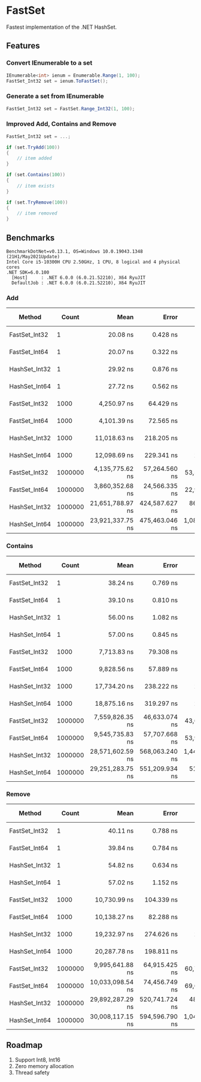 # FastSet

Fastest implementation of the .NET HashSet.

## Features

### Convert IEnumerable<T> to a set

```csharp
IEnumerable<int> ienum = Enumerable.Range(1, 100);
FastSet_Int32 set = ienum.ToFastSet();
```

### Generate a set from IEnumerable<T>

```csharp
FastSet_Int32 set = FastSet.Range_Int32(1, 100);
```

### Improved Add, Contains and Remove

```csharp
FastSet_Int32 set = ...;

if (set.TryAdd(100))
{
    // item added
}

if (set.Contains(100))
{
    // item exists
}

if (set.TryRemove(100))
{
    // item removed
}
```

## Benchmarks

```
BenchmarkDotNet=v0.13.1, OS=Windows 10.0.19043.1348 (21H1/May2021Update)
Intel Core i5-10300H CPU 2.50GHz, 1 CPU, 8 logical and 4 physical cores
.NET SDK=6.0.100
  [Host]     : .NET 6.0.0 (6.0.21.52210), X64 RyuJIT
  DefaultJob : .NET 6.0.0 (6.0.21.52210), X64 RyuJIT
```

### Add

|        Method |   Count |             Mean |          Error |           StdDev |     Gen 0 |     Gen 1 |     Gen 2 |    Allocated | Code Size |
|-------------- |-------- |-----------------:|---------------:|-----------------:|----------:|----------:|----------:|-------------:|----------:|
| FastSet_Int32 |       1 |         20.08 ns |       0.428 ns |         0.440 ns |    0.0229 |         - |         - |         96 B |     236 B |
| FastSet_Int64 |       1 |         20.07 ns |       0.322 ns |         0.269 ns |    0.0249 |         - |         - |        104 B |     266 B |
| HashSet_Int32 |       1 |         29.92 ns |       0.876 ns |         2.556 ns |    0.0401 |         - |         - |        168 B |     718 B |
| HashSet_Int64 |       1 |         27.72 ns |       0.562 ns |         0.731 ns |    0.0421 |         - |         - |        176 B |     775 B |
| FastSet_Int32 |    1000 |      4,250.97 ns |      64.429 ns |        60.267 ns |    0.1678 |         - |         - |        712 B |     236 B |
| FastSet_Int64 |    1000 |      4,101.39 ns |      72.565 ns |        64.327 ns |    0.1602 |         - |         - |        680 B |     266 B |
| HashSet_Int32 |    1000 |     11,018.63 ns |     218.205 ns |       182.211 ns |   13.9771 |         - |         - |     58,664 B |     718 B |
| HashSet_Int64 |    1000 |     12,098.69 ns |     229.341 ns |       214.526 ns |   17.4408 |    2.8992 |         - |     73,152 B |     775 B |
| FastSet_Int32 | 1000000 |  4,135,775.62 ns |  57,264.560 ns |    53,565.305 ns |   39.0625 |   39.0625 |   39.0625 |    262,577 B |     236 B |
| FastSet_Int64 | 1000000 |  3,860,352.68 ns |  24,566.335 ns |    22,979.365 ns |   39.0625 |   39.0625 |   39.0625 |    262,543 B |     266 B |
| HashSet_Int32 | 1000000 | 21,651,788.97 ns | 424,587.627 ns |   867,320.008 ns | 1437.5000 | 1406.2500 | 1406.2500 | 43,111,586 B |     718 B |
| HashSet_Int64 | 1000000 | 23,921,337.75 ns | 475,463.046 ns | 1,082,869.958 ns | 1000.0000 |  968.7500 |  937.5000 | 53,888,875 B |     775 B |

### Contains

|        Method |   Count |             Mean |          Error |           StdDev |     Gen 0 |    Gen 1 |    Gen 2 |    Allocated | Code Size |
|-------------- |-------- |-----------------:|---------------:|-----------------:|----------:|---------:|---------:|-------------:|----------:|
| FastSet_Int32 |       1 |         38.24 ns |       0.769 ns |         1.026 ns |    0.0344 |        - |        - |        144 B |     389 B |
| FastSet_Int64 |       1 |         39.10 ns |       0.810 ns |         0.900 ns |    0.0401 |        - |        - |        168 B |     481 B |
| HashSet_Int32 |       1 |         56.00 ns |       1.082 ns |         1.202 ns |    0.0516 |        - |        - |        216 B |     837 B |
| HashSet_Int64 |       1 |         57.00 ns |       0.845 ns |         0.749 ns |    0.0573 |        - |        - |        240 B |     840 B |
| FastSet_Int32 |    1000 |      7,713.83 ns |      79.308 ns |        74.185 ns |    0.1678 |        - |        - |        760 B |     389 B |
| FastSet_Int64 |    1000 |      9,828.56 ns |      57.889 ns |        51.317 ns |    0.1678 |        - |        - |        744 B |     481 B |
| HashSet_Int32 |    1000 |     17,734.20 ns |     238.222 ns |       222.833 ns |   14.0076 |        - |        - |     58,712 B |     802 B |
| HashSet_Int64 |    1000 |     18,875.16 ns |     319.297 ns |       283.048 ns |   17.4255 |   2.8992 |        - |     73,216 B |     840 B |
| FastSet_Int32 | 1000000 |  7,559,826.35 ns |  46,633.074 ns |    43,620.606 ns |   39.0625 |  39.0625 |  39.0625 |    262,625 B |     389 B |
| FastSet_Int64 | 1000000 |  9,545,735.83 ns |  57,707.668 ns |    53,979.788 ns |   31.2500 |  31.2500 |  31.2500 |    262,611 B |     481 B |
| HashSet_Int32 | 1000000 | 28,571,602.59 ns | 568,063.240 ns | 1,445,902.321 ns | 1000.0000 | 968.7500 | 968.7500 | 43,111,494 B |     802 B |
| HashSet_Int64 | 1000000 | 29,251,283.75 ns | 551,209.934 ns |   515,602.115 ns |  968.7500 | 937.5000 | 906.2500 | 53,888,930 B |     840 B |

### Remove

|        Method |   Count |             Mean |          Error |           StdDev |     Gen 0 |     Gen 1 |     Gen 2 |    Allocated | Code Size |
|-------------- |-------- |-----------------:|---------------:|-----------------:|----------:|----------:|----------:|-------------:|----------:|
| FastSet_Int32 |       1 |         40.11 ns |       0.788 ns |         0.774 ns |    0.0344 |         - |         - |        144 B |     487 B |
| FastSet_Int64 |       1 |         39.84 ns |       0.784 ns |         0.871 ns |    0.0401 |         - |         - |        168 B |     516 B |
| HashSet_Int32 |       1 |         54.82 ns |       0.634 ns |         0.593 ns |    0.0516 |         - |         - |        216 B |     814 B |
| HashSet_Int64 |       1 |         57.02 ns |       1.152 ns |         1.232 ns |    0.0573 |         - |         - |        240 B |     786 B |
| FastSet_Int32 |    1000 |     10,730.99 ns |     104.339 ns |        97.599 ns |    0.1678 |         - |         - |        760 B |     487 B |
| FastSet_Int64 |    1000 |     10,138.27 ns |      82.288 ns |        72.946 ns |    0.1678 |         - |         - |        744 B |     516 B |
| HashSet_Int32 |    1000 |     19,232.97 ns |     274.626 ns |       256.885 ns |   14.0076 |         - |         - |     58,712 B |     779 B |
| HashSet_Int64 |    1000 |     20,287.78 ns |     198.811 ns |       185.968 ns |   17.4255 |    2.8992 |         - |     73,216 B |     786 B |
| FastSet_Int32 | 1000000 |  9,995,641.88 ns |  64,915.425 ns |    60,721.929 ns |   31.2500 |   31.2500 |   31.2500 |    262,626 B |     487 B |
| FastSet_Int64 | 1000000 | 10,033,098.54 ns |  74,456.749 ns |    69,646.889 ns |   31.2500 |   31.2500 |   31.2500 |    262,610 B |     516 B |
| HashSet_Int32 | 1000000 | 29,892,287.29 ns | 520,741.724 ns |   487,102.131 ns | 1250.0000 | 1218.7500 | 1218.7500 | 43,111,575 B |     779 B |
| HashSet_Int64 | 1000000 | 30,008,117.15 ns | 594,596.790 ns | 1,041,388.313 ns | 1000.0000 |  937.5000 |  937.5000 | 53,888,954 B |     786 B |

## Roadmap

1. Support Int8, Int16
2. Zero memory allocation
3. Thread safety